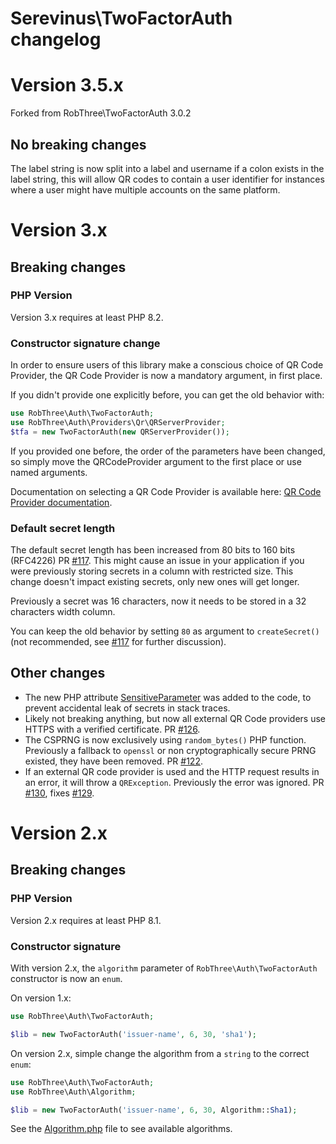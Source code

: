 # Serevinus\TwoFactorAuth changelog

# Version 3.5.x

Forked from RobThree\TwoFactorAuth 3.0.2

## No breaking changes

The label string is now split into a label and username if a colon exists in the label string, this will allow QR codes to contain a user identifier for instances where a user might have multiple accounts on the same platform.

# Version 3.x

## Breaking changes

### PHP Version

Version 3.x requires at least PHP 8.2.

### Constructor signature change

In order to ensure users of this library make a conscious choice of QR Code Provider, the QR Code Provider is now a mandatory argument, in first place.

If you didn't provide one explicitly before, you can get the old behavior with:

~~~php
use RobThree\Auth\TwoFactorAuth;
use RobThree\Auth\Providers\Qr\QRServerProvider;
$tfa = new TwoFactorAuth(new QRServerProvider());
~~~

If you provided one before, the order of the parameters have been changed, so simply move the QRCodeProvider argument to the first place or use named arguments.

Documentation on selecting a QR Code Provider is available here: [QR Code Provider documentation](https://robthree.github.io/TwoFactorAuth/qr-codes.html).

### Default secret length

The default secret length has been increased from 80 bits to 160 bits (RFC4226) PR [#117](https://github.com/RobThree/TwoFactorAuth/pull/117). This might cause an issue in your application if you were previously storing secrets in a column with restricted size. This change doesn't impact existing secrets, only new ones will get longer.

Previously a secret was 16 characters, now it needs to be stored in a 32 characters width column.

You can keep the old behavior by setting `80` as argument to `createSecret()` (not recommended, see [#117](https://github.com/RobThree/TwoFactorAuth/pull/117) for further discussion).

## Other changes

* The new PHP attribute [SensitiveParameter](https://www.php.net/manual/en/class.sensitiveparameter.php) was added to the code, to prevent accidental leak of secrets in stack traces.
* Likely not breaking anything, but now all external QR Code providers use HTTPS with a verified certificate. PR [#126](https://github.com/RobThree/TwoFactorAuth/pull/126).
* The CSPRNG is now exclusively using `random_bytes()` PHP function. Previously a fallback to `openssl` or non cryptographically secure PRNG existed, they have been removed. PR [#122](https://github.com/RobThree/TwoFactorAuth/pull/122).
* If an external QR code provider is used and the HTTP request results in an error, it will throw a `QRException`. Previously the error was ignored. PR [#130](https://github.com/RobThree/TwoFactorAuth/pull/130), fixes [#129](https://github.com/RobThree/TwoFactorAuth/issues/129).

# Version 2.x

## Breaking changes

### PHP Version

Version 2.x requires at least PHP 8.1.

### Constructor signature

With version 2.x, the `algorithm` parameter of `RobThree\Auth\TwoFactorAuth` constructor is now an `enum`.

On version 1.x:

~~~php
use RobThree\Auth\TwoFactorAuth;

$lib = new TwoFactorAuth('issuer-name', 6, 30, 'sha1');
~~~

On version 2.x, simple change the algorithm from a `string` to the correct `enum`:

~~~php
use RobThree\Auth\TwoFactorAuth;
use RobThree\Auth\Algorithm;

$lib = new TwoFactorAuth('issuer-name', 6, 30, Algorithm::Sha1);
~~~

See the [Algorithm.php](./lib/Algorithm.php) file to see available algorithms.
